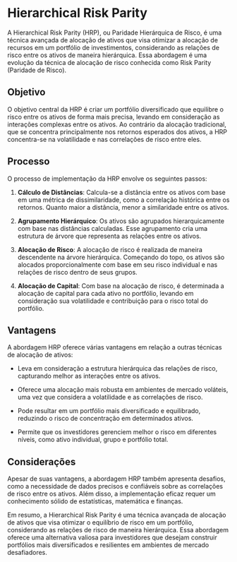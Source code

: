 # Hierarchical Risk Parity

A Hierarchical Risk Parity (HRP), ou Paridade Hierárquica de Risco, é uma técnica avançada de alocação de ativos que visa otimizar a alocação de recursos em um portfólio de investimentos, considerando as relações de risco entre os ativos de maneira hierárquica. Essa abordagem é uma evolução da técnica de alocação de risco conhecida como Risk Parity (Paridade de Risco).

## **Objetivo**

O objetivo central da HRP é criar um portfólio diversificado que equilibre o risco entre os ativos de forma mais precisa, levando em consideração as interações complexas entre os ativos. Ao contrário da alocação tradicional, que se concentra principalmente nos retornos esperados dos ativos, a HRP concentra-se na volatilidade e nas correlações de risco entre eles.

## **Processo**

O processo de implementação da HRP envolve os seguintes passos:

1. **Cálculo de Distâncias**: Calcula-se a distância entre os ativos com base em uma métrica de dissimilaridade, como a correlação histórica entre os retornos. Quanto maior a distância, menor a similaridade entre os ativos.

2. **Agrupamento Hierárquico**: Os ativos são agrupados hierarquicamente com base nas distâncias calculadas. Esse agrupamento cria uma estrutura de árvore que representa as relações entre os ativos.

3. **Alocação de Risco**: A alocação de risco é realizada de maneira descendente na árvore hierárquica. Começando do topo, os ativos são alocados proporcionalmente com base em seu risco individual e nas relações de risco dentro de seus grupos.

4. **Alocação de Capital**: Com base na alocação de risco, é determinada a alocação de capital para cada ativo no portfólio, levando em consideração sua volatilidade e contribuição para o risco total do portfólio.

## **Vantagens**

A abordagem HRP oferece várias vantagens em relação a outras técnicas de alocação de ativos:

- Leva em consideração a estrutura hierárquica das relações de risco, capturando melhor as interações entre os ativos.

- Oferece uma alocação mais robusta em ambientes de mercado voláteis, uma vez que considera a volatilidade e as correlações de risco.

- Pode resultar em um portfólio mais diversificado e equilibrado, reduzindo o risco de concentração em determinados ativos.

- Permite que os investidores gerenciem melhor o risco em diferentes níveis, como ativo individual, grupo e portfólio total.

## **Considerações**

Apesar de suas vantagens, a abordagem HRP também apresenta desafios, como a necessidade de dados precisos e confiáveis sobre as correlações de risco entre os ativos. Além disso, a implementação eficaz requer um conhecimento sólido de estatísticas, matemática e finanças.

Em resumo, a Hierarchical Risk Parity é uma técnica avançada de alocação de ativos que visa otimizar o equilíbrio de risco em um portfólio, considerando as relações de risco de maneira hierárquica. Essa abordagem oferece uma alternativa valiosa para investidores que desejam construir portfólios mais diversificados e resilientes em ambientes de mercado desafiadores.

